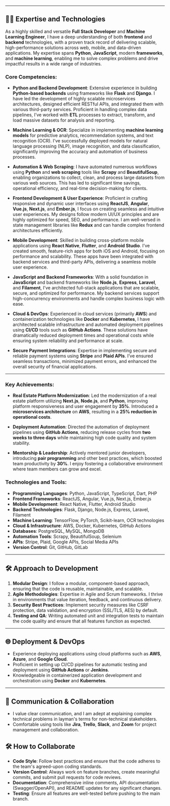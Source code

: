

---

## 🧑‍💻 Expertise and Technologies

As a highly skilled and versatile **Full Stack Developer** and **Machine Learning Engineer**, I have a deep understanding of both **frontend** and **backend** technologies, with a proven track record of delivering scalable, high-performance solutions across web, mobile, and data-driven applications. My expertise spans **Python**, **JavaScript**, modern **frameworks**, and **machine learning**, enabling me to solve complex problems and drive impactful results in a wide range of industries.

### **Core Competencies:**

- **Python and Backend Development**: Extensive experience in building **Python-based backends** using frameworks like **Flask** and **Django**. I have led the development of highly scalable microservices architectures, designed efficient RESTful APIs, and integrated them with various third-party services. Proficient in handling complex data pipelines, I’ve worked with **ETL** processes to extract, transform, and load massive datasets for analysis and reporting.

- **Machine Learning & OCR**: Specialize in implementing **machine learning models** for predictive analytics, recommendation systems, and text recognition (OCR). I’ve successfully deployed models for natural language processing (NLP), image recognition, and data classification, significantly improving the accuracy and automation of business processes.

- **Automation & Web Scraping**: I have automated numerous workflows using **Python** and **web scraping** tools like **Scrapy** and **BeautifulSoup**, enabling organizations to collect, clean, and process large datasets from various web sources. This has led to significant time savings, operational efficiency, and real-time decision-making for clients.

- **Frontend Development & User Experience**: Proficient in crafting responsive and dynamic user interfaces using **ReactJS**, **Angular**, **Vue.js**, **Next.js**, and **Ember.js**, I focus on creating seamless and intuitive user experiences. My designs follow modern UI/UX principles and are highly optimized for speed, SEO, and performance. I am well-versed in state management libraries like **Redux** and can handle complex frontend architectures efficiently.

- **Mobile Development**: Skilled in building cross-platform mobile applications using **React Native**, **Flutter**, and **Android Studio**. I’ve created smooth, feature-rich apps for both iOS and Android, focusing on performance and scalability. These apps have been integrated with backend services and third-party APIs, delivering a seamless mobile user experience.

- **JavaScript and Backend Frameworks**: With a solid foundation in **JavaScript** and backend frameworks like **Node.js**, **Express**, **Laravel**, and **Filament**, I’ve architected full-stack applications that are scalable, secure, and optimized for performance. My backend services support high-concurrency environments and handle complex business logic with ease.

- **Cloud & DevOps**: Experienced in cloud services (primarily **AWS**) and containerization technologies like **Docker** and **Kubernetes**, I have architected scalable infrastructure and automated deployment pipelines using **CI/CD** tools such as **GitHub Actions**. These solutions have dramatically reduced deployment times and operational costs while ensuring system reliability and performance at scale.

- **Secure Payment Integrations**: Expertise in implementing secure and reliable payment systems using **Stripe** and **Plaid APIs**. I’ve ensured seamless transactions, minimized payment errors, and enhanced the overall security of financial applications.

---

### **Key Achievements:**

- **Real Estate Platform Modernization**: Led the modernization of a real estate platform utilizing **Next.js**, **Node.js**, and **Python**, improving platform responsiveness and user engagement by **35%**. Introduced a **microservices architecture** on **AWS**, resulting in a **25% reduction in operational costs**.

- **Deployment Automation**: Directed the automation of deployment pipelines using **GitHub Actions**, reducing release cycles from **two weeks to three days** while maintaining high code quality and system stability.

- **Mentorship & Leadership**: Actively mentored junior developers, introducing **pair programming** and other best practices, which boosted team productivity by **30%**. I enjoy fostering a collaborative environment where team members can grow and excel.

### **Technologies and Tools**:

- **Programming Languages**: Python, JavaScript, TypeScript, Dart, PHP
- **Frontend Frameworks**: ReactJS, Angular, Vue.js, Next.js, Ember.js
- **Mobile Development**: React Native, Flutter, Android Studio
- **Backend Technologies**: Flask, Django, Node.js, Express, Laravel, Filament
- **Machine Learning**: TensorFlow, PyTorch, Scikit-learn, OCR technologies
- **Cloud & Infrastructure**: AWS, Docker, Kubernetes, GitHub Actions
- **Databases**: PostgreSQL, MySQL, MongoDB
- **Automation Tools**: Scrapy, BeautifulSoup, Selenium
- **APIs**: Stripe, Plaid, Google APIs, Social Media APIs
- **Version Control**: Git, GitHub, GitLab

---

## 🛠️ Approach to Development

1. **Modular Design**: I follow a modular, component-based approach, ensuring that the code is reusable, maintainable, and scalable.
2. **Agile Methodologies**: Expertise in Agile and Scrum frameworks. I thrive in environments that value iteration, feedback, and continuous delivery.
3. **Security Best Practices**: Implement security measures like CSRF protection, data validation, and encryption (SSL/TLS, AES) by default.
4. **Testing and QA**: Writing automated unit and integration tests to maintain the code quality and ensure that all features function as expected.

---


## 🌐 Deployment & DevOps

- Experience deploying applications using cloud platforms such as **AWS**, **Azure**, and **Google Cloud**. 
- Proficient in setting up CI/CD pipelines for automatic testing and deployment using **GitHub Actions** or **Jenkins**.
- Knowledgeable in containerized application development and orchestration using **Docker** and **Kubernetes**.

---

## 💬 Communication & Collaboration

- I value clear communication, and I am adept at explaining complex technical problems in layman's terms for non-technical stakeholders.
- Comfortable using tools like **Jira**, **Trello**, **Slack**, and **Zoom** for project management and collaboration.


## 🛠️ How to Collaborate

- **Code Style**: Follow best practices and ensure that the code adheres to the team's agreed-upon coding standards.
- **Version Control**: Always work on feature branches, create meaningful commits, and submit pull requests for code reviews.
- **Documentation**: Comprehensive inline comments, API documentation (Swagger/OpenAPI), and README updates for any significant changes.
- **Testing**: Ensure all features are well-tested before pushing to the main branch.
